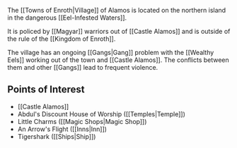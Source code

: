 
The [[Towns of Enroth|Village]] of Alamos is located on the northern island in the dangerous [[Eel-Infested Waters]].

It is policed by [[Magyar]] warriors out of [[Castle Alamos]] and is outside of the rule of the [[Kingdom of Enroth]].

The village has an ongoing [[Gangs|Gang]] problem with the [[Wealthy Eels]] working out of the town and [[Castle Alamos]]. The conflicts between them and other [[Gangs]] lead to frequent violence.
## Points of Interest
* [[Castle Alamos]]
* Abdul's Discount House of Worship ([[Temples|Temple]])
* Little Charms ([[Magic Shops|Magic Shop]])
* An Arrow's Flight ([[Inns|Inn]])
* Tigershark ([[Ships|Ship]])